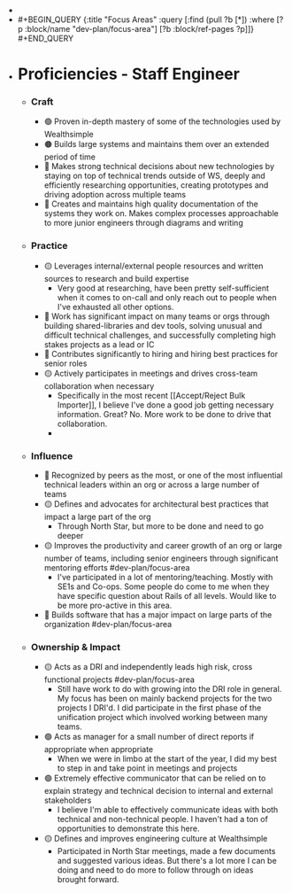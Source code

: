 -
- #+BEGIN_QUERY
  {:title "Focus Areas"
   :query [:find (pull ?b [*])
         :where
         [?p :block/name "dev-plan/focus-area"]
         [?b :block/ref-pages ?p]]}
  #+END_QUERY
- # Proficiencies - Staff Engineer
	- ### Craft
		- 🟢 Proven in-depth mastery of some of the technologies used by Wealthsimple
		- 🟤 Builds large systems and maintains them over an extended period of time
		- 🔴 Makes strong technical decisions about new technologies by staying on top of technical trends outside of WS, deeply and efficiently researching opportunities, creating prototypes and driving adoption across multiple teams
		- 🔴 Creates and maintains high quality documentation of the systems they work on. Makes complex processes approachable to more junior engineers through diagrams and writing
	- ### Practice
		- 🟡 Leverages internal/external people resources and written sources to research and build expertise
			- Very good at researching, have been pretty self-sufficient when it comes to on-call and only reach out to people when I've exhausted all other options.
		- 🔴 Work has significant impact on many teams or orgs through building shared-libraries and dev tools, solving unusual and difficult technical challenges, and successfully completing high stakes projects as a lead or IC
		- 🔴 Contributes significantly to hiring and hiring best practices for senior roles
		- 🟡 Actively participates in meetings and drives cross-team collaboration when necessary
			- Specifically in the most recent [[Accept/Reject Bulk Importer]], I believe I've done a good job getting necessary information. Great? No. More work to be done to drive that collaboration.
			-
	- ### Influence
		- 🔴 Recognized by peers as the most, or one of the most influential technical leaders within an org or across a large number of teams
		- 🟡 Defines and advocates for architectural best practices that impact a large part of the org
			- Through North Star, but more to be done and need to go deeper
		- 🟡 Improves the productivity and career growth of an org or large number of teams, including senior engineers through significant mentoring efforts #dev-plan/focus-area
			- I've participated in a lot of mentoring/teaching. Mostly with SE1s and Co-ops. Some people do come to me when they have specific question about Rails of all levels. Would like to be more pro-active in this area.
		- 🔴 Builds software that has a major impact on large parts of the organization #dev-plan/focus-area
	- ### Ownership & Impact
		- 🟡 Acts as a DRI and independently leads high risk, cross functional projects #dev-plan/focus-area
			- Still have work to do with growing into the DRI role in general. My focus has been on mainly backend projects for the two projects I DRI'd. I did participate in the first phase of the unification project which involved working between many teams.
		- 🟢 Acts as manager for a small number of direct reports if appropriate when appropriate
			- When we were in limbo at the start of the year, I did my best to step in and take point in meetings and projects
		- 🟢 Extremely effective communicator that can be relied on to explain strategy and technical decision to internal and external stakeholders
			- I believe I'm able to effectively communicate ideas with both technical and non-technical people. I haven't had a ton of opportunities to demonstrate this here.
		- 🟡 Defines and improves engineering culture at Wealthsimple
			- Participated in North Star meetings, made a few documents and suggested various ideas. But there's a lot more I can be doing and need to do more to follow through on ideas brought forward.
